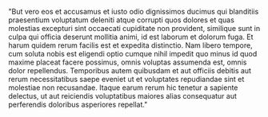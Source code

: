 "But vero eos et accusamus et iusto odio dignissimos ducimus qui blanditiis praesentium voluptatum deleniti atque corrupti quos dolores et quas molestias excepturi
sint occaecati cupiditate non provident, similique sunt in culpa qui officia deserunt mollitia animi, id est laborum et dolorum fuga. Et harum quidem rerum facilis
est et expedita distinctio. Nam libero tempore, cum soluta nobis est eligendi optio cumque nihil impedit quo minus id quod maxime placeat facere possimus,
omnis voluptas assumenda est, omnis dolor repellendus. Temporibus autem quibusdam et aut officiis debitis aut rerum necessitatibus saepe eveniet ut et voluptates repudiandae sint et molestiae non recusandae. Itaque earum rerum hic tenetur a sapiente delectus, ut aut reiciendis voluptatibus maiores alias consequatur aut perferendis
doloribus asperiores repellat." 